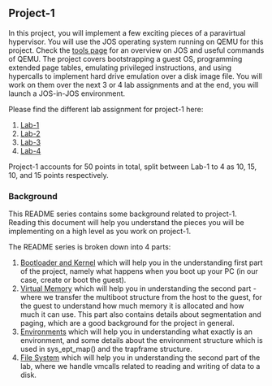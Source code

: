 ## Project-1

In this project, you will implement a few exciting pieces of a paravirtual hypervisor.
You will use the JOS operating system running on QEMU for this project.
Check the [tools page](https://github.com/vijay03/cs360v-f20/blob/master/tools.md) for an overview on JOS and useful commands of QEMU.
The project covers bootstrapping a guest OS, programming extended page tables, emulating privileged instructions, and using hypercalls
to implement hard drive emulation over a disk image file. You will work on them over the next 3 or 4 lab assignments and at the end,
you will launch a JOS-in-JOS environment. 

Please find the different lab assignment for project-1 here:

1. [Lab-1](https://github.com/vijay03/cs360v-f20/blob/master/Lab1.md)
2. [Lab-2](https://github.com/vijay03/cs360v-f20/blob/master/Lab2.md)
2. [Lab-3](https://github.com/vijay03/cs360v-f20/blob/master/Lab3.md)
2. [Lab-4](https://github.com/vijay03/cs360v-f20/blob/master/Lab4.md)

Project-1 accounts for 50 points in total, split between Lab-1 to 4 as 10, 15, 10, and 15 points respectively.

### Background

This README series contains some background related to project-1. Reading this document will help you understand the pieces you will be implementing on a high level as you work on project-1.

The README series is broken down into 4 parts:
1. [Bootloader and Kernel](https://github.com/vijay03/cs360v-f20/blob/master/bootloader.md) which will help you in the understanding first part of the project, namely what happens when you boot up your PC (in our case, create or boot the guest).
2. [Virtual Memory](https://github.com/vijay03/cs360v-f20/blob/master/virtual_memory.md) which will help you in understanding the second part - where we transfer the multiboot structure from the host to the guest, for the guest to understand how much memory it is allocated and how much it can use. This part also contains details about segmentation and paging, which are a good background for the project in general.
3. [Environments](https://github.com/vijay03/cs360v-f20/blob/master/environments.md) which will help you in understanding what exactly is an environment, and some details about the environment structure which is used in sys_ept_map() and the trapframe structure.
4. [File System](https://github.com/vijay03/cs360v-f20/blob/master/file_system.md) which will help you in understanding the second part of the lab, where we handle vmcalls related to reading and writing of data to a disk.
